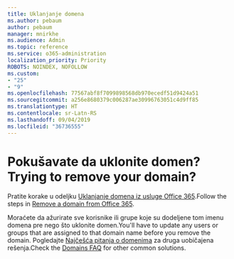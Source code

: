 ```yaml
---
title: Uklanjanje domena
ms.author: pebaum
author: pebaum
manager: mnirkhe
ms.audience: Admin
ms.topic: reference
ms.service: o365-administration
localization_priority: Priority
ROBOTS: NOINDEX, NOFOLLOW
ms.custom:
- "25"
- "9"
ms.openlocfilehash: 77567abf8f7099898568db970ecedf51d9424a51
ms.sourcegitcommit: a256e8680379c006287ae30996763051c4d9ff85
ms.translationtype: HT
ms.contentlocale: sr-Latn-RS
ms.lasthandoff: 09/04/2019
ms.locfileid: "36736555"
---
```

# <a name="trying-to-remove-your-domain"></a><span data-ttu-id="d966e-102">Pokušavate da uklonite domen?</span><span class="sxs-lookup"><span data-stu-id="d966e-102">Trying to remove your domain?</span></span>

<span data-ttu-id="d966e-103">Pratite korake u odeljku [Uklanjanje domena iz usluge Office 365](https://docs.microsoft.com/office365/admin/get-help-with-domains/remove-a-domain).</span><span class="sxs-lookup"><span data-stu-id="d966e-103">Follow the steps in [Remove a domain from Office 365](https://docs.microsoft.com/office365/admin/get-help-with-domains/remove-a-domain).</span></span>
  
<span data-ttu-id="d966e-104">Moraćete da ažurirate sve korisnike ili grupe koje su dodeljene tom imenu domena pre nego što uklonite domen.</span><span class="sxs-lookup"><span data-stu-id="d966e-104">You'll have to update any users or groups that are assigned to that domain name before you remove the domain.</span></span> <span data-ttu-id="d966e-105">Pogledajte [Najčešća pitanja o domenima](https://docs.microsoft.com/office365/admin/setup/domains-faq) za druga uobičajena rešenja.</span><span class="sxs-lookup"><span data-stu-id="d966e-105">Check the [Domains FAQ](https://docs.microsoft.com/office365/admin/setup/domains-faq) for other common solutions.</span></span>
  